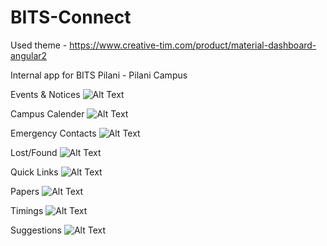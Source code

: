 # BITS-Connect
Used theme - https://www.creative-tim.com/product/material-dashboard-angular2

Internal app for BITS Pilani - Pilani Campus

Events & Notices
![Alt Text](https://github.com/sairahul1526/BITS-Connect/blob/master/gifs/Jun-20-2018%2016-36-53.gif?raw=true)

Campus Calender
![Alt Text](https://github.com/sairahul1526/BITS-Connect/blob/master/gifs/Jun-20-2018%2016-37-02.gif?raw=true)

Emergency Contacts
![Alt Text](https://github.com/sairahul1526/BITS-Connect/blob/master/gifs/Jun-20-2018%2016-37-09.gif?raw=true)

Lost/Found
![Alt Text](https://github.com/sairahul1526/BITS-Connect/blob/master/gifs/Jun-20-2018%2016-37-16.gif?raw=true)

Quick Links
![Alt Text](https://github.com/sairahul1526/BITS-Connect/blob/master/gifs/Jun-20-2018%2016-37-28.gif?raw=true)

Papers
![Alt Text](https://github.com/sairahul1526/BITS-Connect/blob/master/gifs/Jun-20-2018%2016-37-35.gif?raw=true)

Timings
![Alt Text](https://github.com/sairahul1526/BITS-Connect/blob/master/gifs/Jun-20-2018%2016-37-41.gif?raw=true)

Suggestions
![Alt Text](https://github.com/sairahul1526/BITS-Connect/blob/master/gifs/Jun-20-2018%2016-37-47.gif?raw=true)
